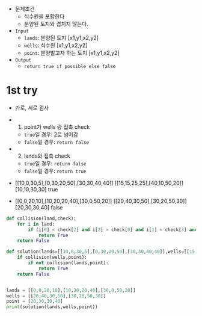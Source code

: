 - 문제조건
    - 식수원을 포함한다
    - 분양된 토지와 겹치지 않는다.
- `Input`
    - `lands`: 분양된 토지 [x1,y1,x2,y2]
    - `wells`: 식수원 [x1,y1,x2,y2]
    - `point`: 분양발고자 하는 토지 [x1,y1,x2,y2]
- `Output`
    - `return true if possible else false`

# 1st try
- 가로, 세로 검사
- 1. point가 wells 랑 접촉 check 
    - `true`일 경우: 2로 넘어감
    - `false`일 경우: `return false`
- 2. lands와 접촉 check
    - `true`일 경우: `return false`
    - `false`일 경우: `return true`

- [[10,0,30,5],[0,30,20,50],[30,30,40,40]]  [[15,15,25,25],[40,10,50,20]]   [10,10,30,30]   true
- [[0,0,20,10],[10,20,20,40],[30,0,50,20]]  [[20,40,30,50],[30,20,50,30]]  [20,30,30,40]   false
```python
def collision(land,check):
    for i in land:
        if (i[0] < check[2] and i[2] > check[0] and i[1] < check[3] and i[3] > check[1]):
            return True
    return False

def solution(lands=[[10,0,30,5],[0,30,20,50],[30,30,40,40]],wells=[[15,15,25,25],[40,10,50,20]],point=[10,10,30,30]):
    if collision(wells,point):
        if not collision(lands,point):
            return True
    return False


lands = [[0,0,20,10],[10,20,20,40],[30,0,50,20]]
wells = [[20,40,30,50],[30,20,50,30]]
point = [20,30,30,40]
print(solution(lands,wells,point))
```